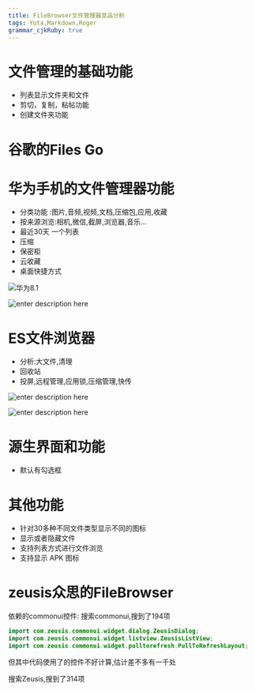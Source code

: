 ```yaml
---
title: FileBrowser文件管理器竞品分析
tags: Yota,Markdown,Roger
grammar_cjkRuby: true
---
```


# 文件管理的基础功能
- 列表显示文件夹和文件
- 剪切，复制，粘帖功能
- 创建文件夹功能

# 谷歌的Files Go


# 华为手机的文件管理器功能
- 分类功能 :图片,音频,视频,文档,压缩包,应用,收藏
- 按来源浏览:相机,微信,截屏,浏览器,音乐...
- 最近30天 一个列表
- 压缩
- 保密柜
- 云收藏
- 桌面快捷方式

![华为8.1](./images/huaweiFileBrowser8.png "huaweiFileBrowser8")

![enter description here](./images/huaweiFileBrowser8_editFile.png "huaweiFileBrowser8_editFile")

# ES文件浏览器
- 分析:大文件,清理
- 回收站
- 投屏,远程管理,应用锁,压缩管理,快传

![enter description here](./images/ESFileBrowser.png "ESFileBrowser")

![enter description here](./images/ESFileBrowser_EditFile.png "ESFileBrowser_EditFile")

# 源生界面和功能
- 默认有勾选框

# 其他功能
- 针对30多种不同文件类型显示不同的图标
- 显示或者隐藏文件
- 支持列表方式进行文件浏览 
- 支持显示 APK 图标

# zeusis众思的FileBrowser
依赖的commonui控件:
搜索commonui,搜到了194项
```java
import com.zeusis.commonui.widget.dialog.ZeusisDialog;
import com.zeusis.commonui.widget.listview.ZeusisListView;
import com.zeusis.commonui.widget.pulltorefresh.PullToRefreshLayout;
```
但其中代码使用了的控件不好计算,估计差不多有一千处

搜索Zeusis,搜到了314项 